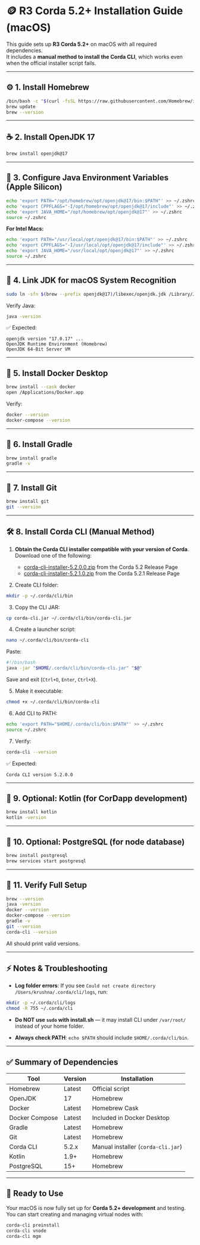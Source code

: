# 🪙 R3 Corda 5.2+ Installation Guide (macOS)

This guide sets up **R3 Corda 5.2+** on macOS with all required dependencies.  
It includes a **manual method to install the Corda CLI**, which works even when the official installer script fails.

---

## ⚙️ 1. Install Homebrew

```bash
/bin/bash -c "$(curl -fsSL https://raw.githubusercontent.com/Homebrew/install/HEAD/install.sh)"
brew update
brew --version
```

---

## ☕ 2. Install OpenJDK 17

```bash
brew install openjdk@17
```

---

## 🧩 3. Configure Java Environment Variables (Apple Silicon)

```bash
echo 'export PATH="/opt/homebrew/opt/openjdk@17/bin:$PATH"' >> ~/.zshrc
echo 'export CPPFLAGS="-I/opt/homebrew/opt/openjdk@17/include"' >> ~/.zshrc
echo 'export JAVA_HOME="/opt/homebrew/opt/openjdk@17"' >> ~/.zshrc
source ~/.zshrc
```

**For Intel Macs:**

```bash
echo 'export PATH="/usr/local/opt/openjdk@17/bin:$PATH"' >> ~/.zshrc
echo 'export CPPFLAGS="-I/usr/local/opt/openjdk@17/include"' >> ~/.zshrc
echo 'export JAVA_HOME="/usr/local/opt/openjdk@17"' >> ~/.zshrc
source ~/.zshrc
```

---

## 🔗 4. Link JDK for macOS System Recognition

```bash
sudo ln -sfn $(brew --prefix openjdk@17)/libexec/openjdk.jdk /Library/Java/JavaVirtualMachines/openjdk-17.jdk
```

Verify Java:
```bash
java -version
```

✅ Expected:
```
openjdk version "17.0.17" ...
OpenJDK Runtime Environment (Homebrew)
OpenJDK 64-Bit Server VM
```

---

## 🐳 5. Install Docker Desktop

```bash
brew install --cask docker
open /Applications/Docker.app
```

Verify:
```bash
docker --version
docker-compose --version
```

---

## 🧱 6. Install Gradle

```bash
brew install gradle
gradle -v
```

---

## 🧰 7. Install Git

```bash
brew install git
git --version
```

---

## 🛠️ 8. Install Corda CLI (Manual Method)

1. **Obtain the Corda CLI installer compatible with your version of Corda**. Download one of the following:

   - [corda-cli-installer-5.2.0.0.zip](https://github.com/corda/corda-runtime-os/releases/tag/release-5.2.0.0) from the Corda 5.2 Release Page  
   - [corda-cli-installer-5.2.1.0.zip](https://github.com/corda/corda-runtime-os/releases/tag/release-5.2.1.0) from the Corda 5.2.1 Release Page

2. Create CLI folder:

```bash
mkdir -p ~/.corda/cli/bin
```

3. Copy the CLI JAR:

```bash
cp corda-cli.jar ~/.corda/cli/bin/corda-cli.jar
```

4. Create a launcher script:

```bash
nano ~/.corda/cli/bin/corda-cli
```

Paste:

```bash
#!/bin/bash
java -jar "$HOME/.corda/cli/bin/corda-cli.jar" "$@"
```

Save and exit (`Ctrl+O`, `Enter`, `Ctrl+X`).

5. Make it executable:

```bash
chmod +x ~/.corda/cli/bin/corda-cli
```

6. Add CLI to PATH:

```bash
echo 'export PATH="$HOME/.corda/cli/bin:$PATH"' >> ~/.zshrc
source ~/.zshrc
```

7. Verify:

```bash
corda-cli --version
```

✅ Expected:

```
Corda CLI version 5.2.0.0
```

---

## 🐘 9. Optional: Kotlin (for CorDapp development)

```bash
brew install kotlin
kotlin -version
```

---

## 🐘 10. Optional: PostgreSQL (for node database)

```bash
brew install postgresql
brew services start postgresql
```

---

## 🧾 11. Verify Full Setup

```bash
brew --version
java -version
docker --version
docker-compose --version
gradle -v
git --version
corda-cli --version
```

All should print valid versions.

---

## ⚡ Notes & Troubleshooting

- **Log folder errors**: If you see `Could not create directory /Users/krushna/.corda/cli/logs`, run:

```bash
mkdir -p ~/.corda/cli/logs
chmod -R 755 ~/.corda/cli
```

- **Do NOT use `sudo` with install.sh** — it may install CLI under `/var/root/` instead of your home folder.  

- **Always check PATH**: `echo $PATH` should include `$HOME/.corda/cli/bin`.

---

## ✅ Summary of Dependencies

| Tool | Version | Installation |
|------|---------|--------------|
| Homebrew | Latest | Official script |
| OpenJDK | 17 | Homebrew |
| Docker | Latest | Homebrew Cask |
| Docker Compose | Latest | Included in Docker Desktop |
| Gradle | Latest | Homebrew |
| Git | Latest | Homebrew |
| Corda CLI | 5.2.x | Manual installer (`corda-cli.jar`) |
| Kotlin | 1.9+ | Homebrew |
| PostgreSQL | 15+ | Homebrew |

---

## 🚀 Ready to Use

Your macOS is now fully set up for **Corda 5.2+ development** and testing.  
You can start creating and managing virtual nodes with:

```bash
corda-cli preinstall
corda-cli vnode
corda-cli mgm
```

